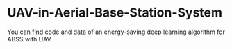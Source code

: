 # UAV-in-Aerial-Base-Station-System
You can find code and data of an energy-saving deep learning algorithm for ABSS with UAV.
